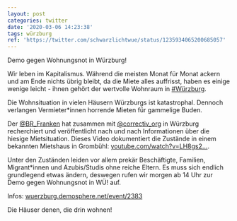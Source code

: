 ```yaml
---
layout: post
categories: twitter
date: '2020-03-06 14:23:38'
tags: würzburg
ref: 'https://twitter.com/schwarzlichtwue/status/1235934065200685057'
---
```

Demo gegen Wohnungsnot in Würzburg!



Wir leben im Kapitalismus. Während die meisten Monat für Monat ackern und am Ende nichts übrig bleibt, da die Miete alles auffrisst, haben es einige wenige leicht - ihnen gehört der wertvolle Wohnraum in [#Würzburg](/t/würzburg).

Die Wohnsituation in vielen Häusern Würzburgs ist katastrophal. Dennoch verlangen Vermieter\*innen horrende Mieten für gammelige Buden.

Der [@BR_Franken](https://twitter.com/BR_Franken) hat zusammen mit [@correctiv_org](https://twitter.com/correctiv_org) in Würzburg recherchiert und veröffentlicht nach und nach Informationen über die hiesige Mietsituation. Dieses Video dokumentiert die Zustände in einem bekannten Mietshaus in Grombühl: [youtube.com/watch?v=LH8gs2…](https://www.youtube.com/watch?v=LH8gs2OOaE4).

Unter den Zuständen leiden vor allem prekär Beschäftigte, Familien, Migrant\*innen und Azubis/Studis ohne reiche Eltern. Es muss sich endlich grundlegend etwas ändern, deswegen rufen wir morgen ab 14 Uhr zur Demo gegen Wohnungsnot in WÜ! auf. 

Infos: [wuerzburg.demosphere.net/event/2383](https://wuerzburg.demosphere.net/event/2383)

Die Häuser denen, die drin wohnen!